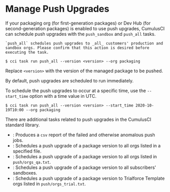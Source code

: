 # Manage Push Upgrades

If your packaging org (for first-generation packages) or Dev Hub (for
second-generation packages) is enabled to use push upgrades, CumulusCI
can schedule push upgrades with the `push_sandbox` and `push_all` tasks.

```{warning}
`push_all` schedules push upgrades to _all_ customers' production and
sandbox orgs. Please confirm that this action is desired before
executing the task.
```

```console
$ cci task run push_all --version <version> --org packaging
```

Replace `<version>` with the version of the managed package to be
pushed.

By default, push upgrades are scheduled to run immediately.

To schedule the push upgrades to occur at a specific time, use the
`--start_time` option with a time value in UTC.

```console
$ cci task run push_all --version <version> --start_time 2020-10-19T10:00 --org packaging
```

There are additional tasks related to push upgrades in the CumulusCI
standard library.

-   [](push-failure-report): Produces a
    `csv` report of the failed and otherwise anomalous push jobs.
-   [](push-list): Schedules a push
    upgrade of a package version to all orgs listed in a specified file.
-   [](push-qa): Schedules a push
    upgrade of a package version to all orgs listed in
    `push/orgs_qa.txt`.
-   [](push-sandbox): Schedules a push
    upgrade of a package version to all subscribers' sandboxes.
-   [](push-trial): Schedules a push
    upgrade of a package version to Trialforce Template orgs listed in
    `push/orgs_trial.txt`.
